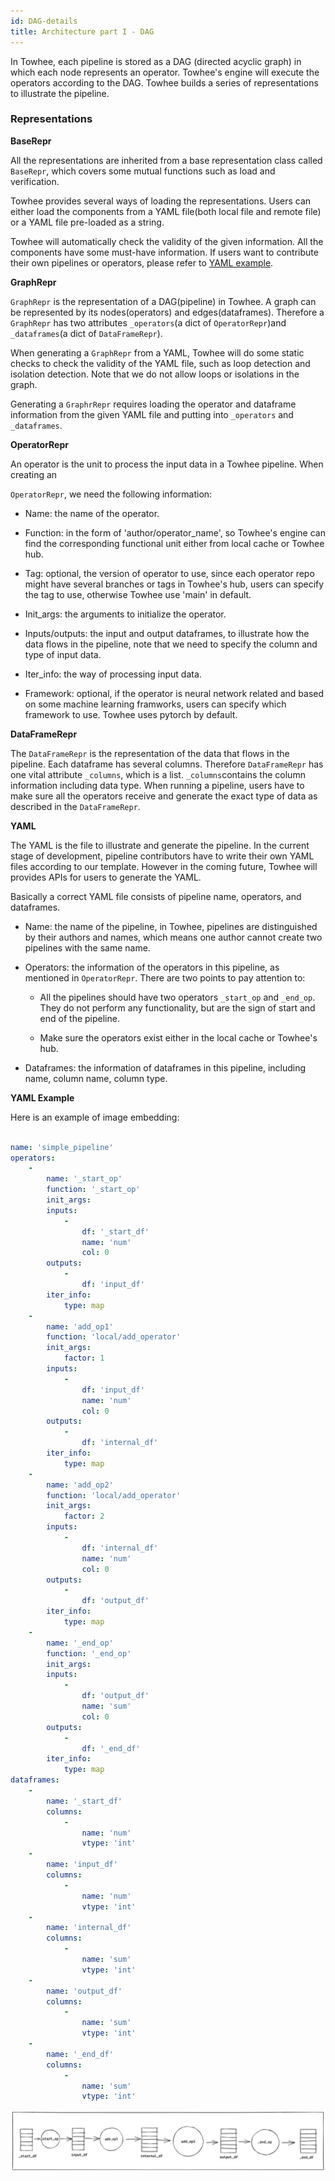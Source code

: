 ```yaml
---
id: DAG-details
title: Architecture part I - DAG
---
```


In Towhee, each pipeline is stored as a DAG (directed acyclic graph) in which each node represents an operator. Towhee's engine will execute the operators according to the DAG. Towhee builds a series of representations to illustrate the pipeline.

### Representations

**BaseRepr**

All the representations are inherited from a base representation class called `BaseRepr`, which covers some mutual functions such as load and verification.

Towhee provides several ways of loading the representations. Users can either load the components from a YAML file(both local file and remote file) or a YAML file pre-loaded as a string.

Towhee will automatically check the validity of the given information. All the components have some must-have information. If users want to contribute their own pipelines or operators, please refer to [YAML example](https://hub.towhee.io/towhee/image-embedding-pipeline-template/src/branch/main/image_embedding_pipeline_template.yaml).

**GraphRepr**

`GraphRepr` is the representation of a DAG(pipeline) in Towhee. A graph can be represented by its nodes(operators) and edges(dataframes). Therefore a `GraphRepr` has two attributes `_operators`(a dict of `OperatorRepr`)and `_dataframes`(a dict of `DataFrameRepr`).

When generating a `GraphRepr` from a YAML, Towhee will do some static checks to check the validity of the YAML file, such as loop detection and isolation detection. Note that we do not allow loops or isolations in the graph.

Generating a `GraphrRepr` requires loading the operator and dataframe information from the given YAML file and putting into `_operators` and `_dataframes`.

**OperatorRepr**

An operator is the unit to process the input data in a Towhee pipeline. When creating an

`OperatorRepr`, we need the following information:

- Name: the name of the operator.

- Function: in the form of 'author/operator_name', so Towhee's engine can find the corresponding functional unit either from local cache or Towhee hub.

- Tag: optional, the version of operator to use, since each operator repo might have several branches or tags in Towhee's hub, users can specify the tag to use, otherwise Towhee use 'main' in default.

- Init_args: the arguments to initialize the operator.

- Inputs/outputs: the input and output dataframes, to illustrate how the data flows in the pipeline, note that we need to specify the column and type of input data.

- Iter_info: the way of processing input data.

- Framework: optional, if the operator is neural network related and based on some machine learning framworks, users can specify which framework to use. Towhee uses pytorch by default.

**DataFrameRepr**

The `DataFrameRepr` is the representation of the data that flows in the pipeline. Each dataframe has several columns. Therefore `DataFrameRepr` has one vital attribute `_columns`, which is a list. `_columns`contains the column information including data type. When running a pipeline, users have to make sure all the operators receive and generate the exact type of data as described in the `DataFrameRepr`.

**YAML**

The YAML is the file to illustrate and generate the pipeline. In the current stage of development, pipeline contributors have to write their own YAML files according to our template. However in the coming future, Towhee will provides APIs for users to generate the YAML.

Basically a correct YAML file consists of pipeline name, operators, and dataframes.

- Name: the name of the pipeline, in Towhee, pipelines are distinguished by their authors and names, which means one author cannot create two pipelines with the same name.

- Operators: the information of the operators in this pipeline, as mentioned in `OperatorRepr`. There are two points to pay attention to:

  - All the pipelines should have two operators `_start_op` and `_end_op`. They do not perform any functionality, but are the sign of start and end of the pipeline.

  - Make sure the operators exist either in the local cache or Towhee's hub.

- Dataframes: the information of dataframes in this pipeline, including name, column name, column type.

**YAML Example**

Here is an example of image embedding:

```YAML

name: 'simple_pipeline'
operators:
    -
        name: '_start_op'
        function: '_start_op'
        init_args:
        inputs:
            -
                df: '_start_df'
                name: 'num'
                col: 0
        outputs:
            -
                df: 'input_df'
        iter_info:
            type: map
    -
        name: 'add_op1'
        function: 'local/add_operator'
        init_args:
            factor: 1
        inputs:
            -
                df: 'input_df'
                name: 'num'
                col: 0
        outputs:
            -
                df: 'internal_df'
        iter_info:
            type: map
    -
        name: 'add_op2'
        function: 'local/add_operator'
        init_args:
            factor: 2
        inputs:
            -
                df: 'internal_df'
                name: 'num'
                col: 0
        outputs:
            -
                df: 'output_df'
        iter_info:
            type: map
    -
        name: '_end_op'
        function: '_end_op'
        init_args:
        inputs:
            -
                df: 'output_df'
                name: 'sum'
                col: 0
        outputs:
            -
                df: '_end_df'
        iter_info:
            type: map
dataframes:
    -
        name: '_start_df'
        columns:
            -
                name: 'num'
                vtype: 'int'
    -
        name: 'input_df'
        columns:
            -
                name: 'num'
                vtype: 'int'
    -
        name: 'internal_df'
        columns:
            -
                name: 'sum'
                vtype: 'int'
    -
        name: 'output_df'
        columns:
            -
                name: 'sum'
                vtype: 'int'
    -
        name: '_end_df'
        columns:
            -
                name: 'sum'
                vtype: 'int'
```

![avatar](./dag.png)
